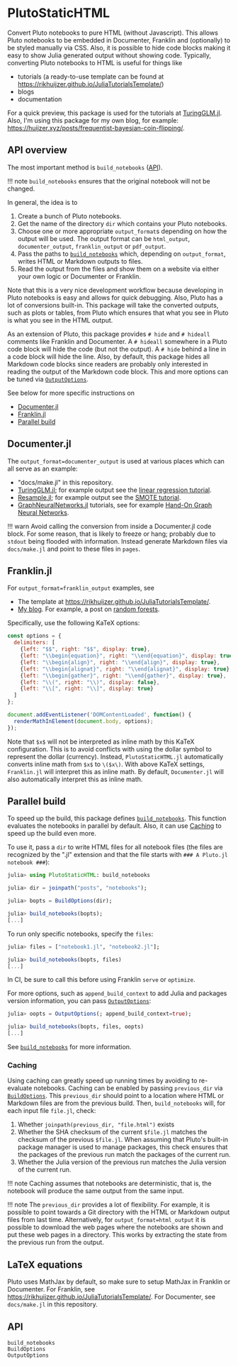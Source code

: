 # PlutoStaticHTML

Convert Pluto notebooks to pure HTML (without Javascript).
This allows Pluto notebooks to be embedded in Documenter, Franklin and (optionally) to be styled manually via CSS.
Also, it is possible to hide code blocks making it easy to show Julia generated output without showing code.
Typically, converting Pluto notebooks to HTML is useful for things like

- tutorials (a ready-to-use template can be found at <https://rikhuijzer.github.io/JuliaTutorialsTemplate/>)
- blogs
- documentation

For a quick preview, this package is used for the tutorials at [TuringGLM.jl](https://turinglang.github.io/TuringGLM.jl/dev/tutorials/linear_regression/).
Also, I'm using this package for my own blog, for example: <https://huijzer.xyz/posts/frequentist-bayesian-coin-flipping/>.

## API overview

The most important method is `build_notebooks` ([API](@ref)).

!!! note
    `build_notebooks` ensures that the original notebook will not be changed.

In general, the idea is to

1. Create a bunch of Pluto notebooks.
1. Get the name of the directory `dir` which contains your Pluto notebooks.
1. Choose one or more appropriate `output_format`s depending on how the output will be used.
    The output format can be `html_output`, `documenter_output`, `franklin_output` or `pdf_output`.
1. Pass the paths to [`build_notebooks`](@ref) which, depending on `output_format`, writes HTML or Markdown outputs to files.
1. Read the output from the files and show them on a website via either your own logic or Documenter or Franklin.

Note that this is a very nice development workflow because developing in Pluto notebooks is easy and allows for quick debugging.
Also, Pluto has a lot of conversions built-in.
This package will take the converted outputs, such as plots or tables, from Pluto which ensures that what you see in Pluto is what you see in the HTML output.

As an extension of Pluto, this package provides `# hide` and `# hideall` comments like Franklin and Documenter.
A `# hideall` somewhere in a Pluto code block will hide the code (but not the output).
A `# hide` behind a line in a code block will hide the line.
Also, by default, this package hides all Markdown code blocks since readers are probably only interested in reading the output of the Markdown code block.
This and more options can be tuned via [`OutputOptions`](@ref).

See below for more specific instructions on

- [Documenter.jl](@ref)
- [Franklin.jl](@ref)
- [Parallel build](@ref)

## Documenter.jl

The `output_format=documenter_output` is used at various places which can all serve as an example:

- "docs/make.jl" in this repository.
- [TuringGLM.jl](https://github.com/TuringLang/TuringGLM.jl); for example output see the [linear regression tutorial](https://turinglang.github.io/TuringGLM.jl/dev/tutorials/linear_regression/).
- [Resample.jl](https://github.com/rikhuijzer/Resample.jl); for example output see the [SMOTE tutorial](https://rikhuijzer.github.io/Resample.jl/dev/notebooks/smote/).
- [GraphNeuralNetworks.jl](https://github.com/CarloLucibello/GraphNeuralNetworks.jl) tutorials, see for example [Hand-On Graph Neural Networks](https://carlolucibello.github.io/GraphNeuralNetworks.jl/dev/tutorials/gnn_intro_pluto/).

!!! warn
    Avoid calling the conversion from inside a Documenter.jl code block.
    For some reason, that is likely to freeze or hang; probably due to `stdout` being flooded with information.
    Instead generate Markdown files via `docs/make.jl` and point to these files in `pages`.

## Franklin.jl

For `output_format=franklin_output` examples, see

- The template at <https://rikhuijzer.github.io/JuliaTutorialsTemplate/>.
- [My blog](https://gitlab.com/rikh/blog).
    For example, a post on [random forests](https://huijzer.xyz/posts/random-forest/).

Specifically, use the following KaTeX options:

```javascript
const options = {
  delimiters: [
    {left: "$$", right: "$$", display: true},
    {left: "\\begin{equation}", right: "\\end{equation}", display: true},
    {left: "\\begin{align}", right: "\\end{align}", display: true},
    {left: "\\begin{alignat}", right: "\\end{alignat}", display: true},
    {left: "\\begin{gather}", right: "\\end{gather}", display: true},
    {left: "\\(", right: "\\)", display: false},
    {left: "\\[", right: "\\]", display: true}
  ]
};

document.addEventListener('DOMContentLoaded', function() {
  renderMathInElement(document.body, options);
});
```

Note that `$x$` will not be interpreted as inline math by this KaTeX configuration.
This is to avoid conflicts with using the dollar symbol to represent the dollar (currency).
Instead, `PlutoStaticHTML.jl` automatically converts inline math from `$x$` to `\($x\)`.
With above KaTeX settings, `Franklin.jl` will interpret this as inline math.
By default, `Documenter.jl` will also automatically interpret this as inline math.

## Parallel build

To speed up the build, this package defines [`build_notebooks`](@ref).
This function evaluates the notebooks in parallel by default.
Also, it can use [Caching](@ref) to speed up the build even more.

To use it, pass a `dir` to write HTML files for all notebook files (the files are recognized by the ".jl" extension and that the file starts with `### A Pluto.jl notebook ###`):

```julia
julia> using PlutoStaticHTML: build_notebooks

julia> dir = joinpath("posts", "notebooks");

julia> bopts = BuildOptions(dir);

julia> build_notebooks(bopts);
[...]
```

To run only specific notebooks, specify the `files`:

```julia
julia> files = ["notebook1.jl", "notebook2.jl"];

julia> build_notebooks(bopts, files)
[...]
```

In CI, be sure to call this before using Franklin `serve` or `optimize`.

For more options, such as `append_build_context` to add Julia and packages version information, you can pass [`OutputOptions`](@ref):

```julia
julia> oopts = OutputOptions(; append_build_context=true);

julia> build_notebooks(bopts, files, oopts)
[...]
```

See [`build_notebooks`](@ref) for more information.

### Caching

Using caching can greatly speed up running times by avoiding to re-evaluate notebooks.
Caching can be enabled by passing `previous_dir` via [`BuildOptions`](@ref).
This `previous_dir` should point to a location where HTML or Markdown files are from the previous build.
Then, `build_notebooks` will, for each input file `file.jl`, check:

1. Whether `joinpath(previous_dir, "file.html")` exists
2. Whether the SHA checksum of the current `$file.jl` matches the checksum of the previous `$file.jl`.
    When assuming that Pluto's built-in package manager is used to manage packages, this check ensures that the packages of the previous run match the packages of the current run.
3. Whether the Julia version of the previous run matches the Julia version of the current run.

!!! note
    Caching assumes that notebooks are deterministic, that is, the notebook will produce the same output from the same input.

!!! note
    The `previous_dir` provides a lot of flexibility.
    For example, it is possible to point towards a Git directory with the HTML or Markdown output files from last time.
    Alternatively, for `output_format=html_output` it is possible to download the web pages where the notebooks are shown and put these web pages in a directory.
    This works by extracting the state from the previous run from the output.

## LaTeX equations

Pluto uses MathJax by default, so make sure to setup MathJax in Franklin or Documenter.
For Franklin, see <https://rikhuijzer.github.io/JuliaTutorialsTemplate/>.
For Documenter, see `docs/make.jl` in this repository.

## API

```@docs
build_notebooks
BuildOptions
OutputOptions
```
